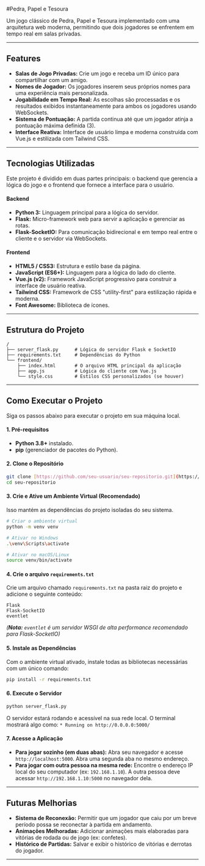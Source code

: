 #Pedra, Papel e Tesoura

Um jogo clássico de Pedra, Papel e Tesoura implementado com uma arquitetura web moderna, permitindo que dois jogadores se enfrentem em tempo real em salas privadas.

---

## Features

* **Salas de Jogo Privadas:** Crie um jogo e receba um ID único para compartilhar com um amigo.
* **Nomes de Jogador:** Os jogadores inserem seus próprios nomes para uma experiência mais personalizada.
* **Jogabilidade em Tempo Real:** As escolhas são processadas e os resultados exibidos instantaneamente para ambos os jogadores usando WebSockets.
* **Sistema de Pontuação:** A partida continua até que um jogador atinja a pontuação máxima definida (3).
* **Interface Reativa:** Interface de usuário limpa e moderna construída com Vue.js e estilizada com Tailwind CSS.

---

## Tecnologias Utilizadas

Este projeto é dividido em duas partes principais: o backend que gerencia a lógica do jogo e o frontend que fornece a interface para o usuário.

#### **Backend**
* **Python 3:** Linguagem principal para a lógica do servidor.
* **Flask:** Micro-framework web para servir a aplicação e gerenciar as rotas.
* **Flask-SocketIO:** Para comunicação bidirecional e em tempo real entre o cliente e o servidor via WebSockets.

#### **Frontend**
* **HTML5 / CSS3:** Estrutura e estilo base da página.
* **JavaScript (ES6+):** Linguagem para a lógica do lado do cliente.
* **Vue.js (v2):** Framework JavaScript progressivo para construir a interface de usuário reativa.
* **Tailwind CSS:** Framework de CSS "utility-first" para estilização rápida e moderna.
* **Font Awesome:** Biblioteca de ícones.

---

## Estrutura do Projeto

```
/
├── server_flask.py      # Lógica do servidor Flask e SocketIO
├── requirements.txt     # Dependências do Python
└── frontend/
    ├── index.html       # O arquivo HTML principal da aplicação
    ├── app.js           # Lógica do cliente com Vue.js
    └── style.css        # Estilos CSS personalizados (se houver)
```

---

## Como Executar o Projeto

Siga os passos abaixo para executar o projeto em sua máquina local.

#### **1. Pré-requisitos**
* **Python 3.8+** instalado.
* **pip** (gerenciador de pacotes do Python).

#### **2. Clone o Repositório**
```bash
git clone [https://github.com/seu-usuario/seu-repositorio.git](https://github.com/seu-usuario/seu-repositorio.git)
cd seu-repositorio
```

#### **3. Crie e Ative um Ambiente Virtual (Recomendado)**
Isso mantém as dependências do projeto isoladas do seu sistema.
```bash
# Criar o ambiente virtual
python -m venv venv

# Ativar no Windows
.\venv\Scripts\activate

# Ativar no macOS/Linux
source venv/bin/activate
```

#### **4. Crie o arquivo `requirements.txt`**
Crie um arquivo chamado `requirements.txt` na pasta raiz do projeto e adicione o seguinte conteúdo:
```
Flask
Flask-SocketIO
eventlet
```
*(**Nota:** `eventlet` é um servidor WSGI de alta performance recomendado para Flask-SocketIO)*

#### **5. Instale as Dependências**
Com o ambiente virtual ativado, instale todas as bibliotecas necessárias com um único comando:
```bash
pip install -r requirements.txt
```

#### **6. Execute o Servidor**
```bash
python server_flask.py
```
O servidor estará rodando e acessível na sua rede local. O terminal mostrará algo como:
`* Running on http://0.0.0.0:5000/`

#### **7. Acesse a Aplicação**
* **Para jogar sozinho (em duas abas):** Abra seu navegador e acesse `http://localhost:5000`. Abra uma segunda aba no mesmo endereço.
* **Para jogar com outra pessoa na mesma rede:** Encontre o endereço IP local do seu computador (ex: `192.168.1.10`). A outra pessoa deve acessar `http://192.168.1.10:5000` no navegador dela.

---

## Futuras Melhorias

* **Sistema de Reconexão:** Permitir que um jogador que caiu por um breve período possa se reconectar à partida em andamento.
* **Animações Melhoradas:** Adicionar animações mais elaboradas para vitórias de rodada ou de jogo (ex: confetes).
* **Histórico de Partidas:** Salvar e exibir o histórico de vitórias e derrotas do jogador.

---


